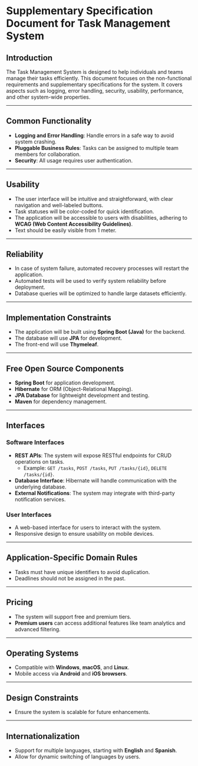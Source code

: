 # Supplementary Specification Document for Task Management System

## Introduction
The Task Management System is designed to help individuals and teams manage their tasks efficiently. This document focuses on the non-functional requirements and supplementary specifications for the system. It covers aspects such as logging, error handling, security, usability, performance, and other system-wide properties.

---

## Common Functionality

- **Logging and Error Handling**: Handle errors in a safe way to avoid system crashing.
- **Pluggable Business Rules**: Tasks can be assigned to multiple team members for collaboration.
- **Security**: All usage requires user authentication.

---

## Usability

- The user interface will be intuitive and straightforward, with clear navigation and well-labeled buttons.
- Task statuses will be color-coded for quick identification.
- The application will be accessible to users with disabilities, adhering to **WCAG (Web Content Accessibility Guidelines)**.
- Text should be easily visible from 1 meter.

---

## Reliability

- In case of system failure, automated recovery processes will restart the application.
- Automated tests will be used to verify system reliability before deployment.
- Database queries will be optimized to handle large datasets efficiently.

---

## Implementation Constraints

- The application will be built using **Spring Boot (Java)** for the backend.
- The database will use **JPA** for development.
- The front-end will use **Thymeleaf**.

---

## Free Open Source Components

- **Spring Boot** for application development.
- **Hibernate** for ORM (Object-Relational Mapping).
- **JPA Database** for lightweight development and testing.
- **Maven** for dependency management.

---

## Interfaces

### Software Interfaces

- **REST APIs**: The system will expose RESTful endpoints for CRUD operations on tasks.
    - Example: `GET /tasks`, `POST /tasks`, `PUT /tasks/{id}`, `DELETE /tasks/{id}`.
- **Database Interface**: Hibernate will handle communication with the underlying database.
- **External Notifications**: The system may integrate with third-party notification services.

### User Interfaces

- A web-based interface for users to interact with the system.
- Responsive design to ensure usability on mobile devices.

---

## Application-Specific Domain Rules

- Tasks must have unique identifiers to avoid duplication.
- Deadlines should not be assigned in the past.

---

## Pricing

- The system will support free and premium tiers.
- **Premium users** can access additional features like team analytics and advanced filtering.

---

## Operating Systems

- Compatible with **Windows**, **macOS**, and **Linux**.
- Mobile access via **Android** and **iOS browsers**.

---

## Design Constraints

- Ensure the system is scalable for future enhancements.

---

## Internationalization

- Support for multiple languages, starting with **English** and **Spanish**.
- Allow for dynamic switching of languages by users.
